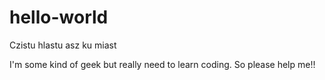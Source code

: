 # hello-world
Czistu hlastu asz ku miast

I'm some kind of geek but really need to learn coding. So please help me!!
